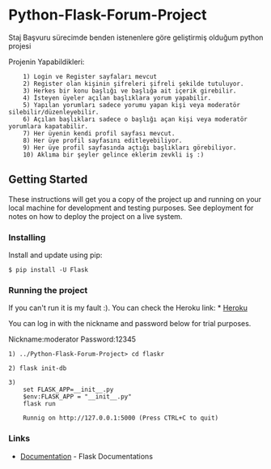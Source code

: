 # Python-Flask-Forum-Project

Staj Başvuru sürecimde benden istenenlere göre geliştirmiş olduğum python projesi

Projenin Yapabildikleri:
```
    1) Login ve Register sayfaları mevcut
    2) Register olan kişinin şifreleri şifreli şekilde tutuluyor.
    3) Herkes bir konu başlığı ve başlığa ait içerik girebilir.
    4) İsteyen üyeler açılan başlıklara yorum yapabilir.
    5) Yapılan yorumları sadece yorumu yapan kişi veya moderatör silebilir/düzenleyebilir.
    6) Açılan başlıkları sadece o başlığı açan kişi veya moderatör yorumlara kapatabilir.
    7) Her üyenin kendi profil sayfası mevcut.
    8) Her üye profil sayfasını editleyebiliyor.
    9) Her üye profil sayfasında açtığı başlıkları görebiliyor.
    10) Aklıma bir şeyler gelince eklerim zevkli iş :)
```
## Getting Started

These instructions will get you a copy of the project up and running on your local machine for development and testing purposes. See deployment for notes on how to deploy the project on a live system.

### Installing

Install and update using pip:
```
$ pip install -U Flask
```

### Running the project

If you can't run it is my fault :).
You can check the Heroku link: * [Heroku](https://python-project-flask.herokuapp.com/)

You can log in with the nickname and password below for trial purposes.

Nickname:moderator
Password:12345

```
1) ../Python-Flask-Forum-Project> cd flaskr

2) flask init-db

3) 
    set FLASK_APP=__init__.py
    $env:FLASK_APP = "__init__.py"
    flask run

    Runnig on http://127.0.0.1:5000 (Press CTRL+C to quit)
```
### Links

* [Documentation](https://flask.palletsprojects.com/en/2.1.x/) - Flask Documentations